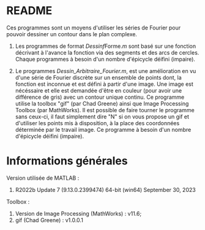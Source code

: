 # README

Ces programmes sont un moyens d'utiliser les séries de Fourier pour pouvoir dessiner un contour dans le plan complexe.

  1. Les programmes de format *Dessinf*Forme.*m* sont basé sur une fonction décrivant à l'avance la fonction via des segments et des arcs de cercles.
     Chaque programmes à besoin d'un nombre d'épicycle déifini (impaire).

  2. Le programmes *Dessin_Arbitraire_Fourier.m*, est une amélioration en vu d'une série de Fourier discrète sur un ensemble de points dont,
  la fonction est inconnue et est défini à partir d'une image.
  Une image est nécéssaire et elle est demandée d'être en couleur (pour avoir une différence de gris) avec un contour unique continu.
  Ce programme utilise  la toolbox "gif" (par Chad Greene) ainsi que Image Processing Toolbox (par MathWorks).
  Il est possible de faire tourner le programme sans ceux-ci, il faut simplement dire "N" si on vous propose un gif et d'utiliser les points mis à disposition,
  à la place des coordonnées déterminée par le travail image.
  Ce programme à besoin d'un nombre d'épicycle déifini (impaire).

# Informations générales
Version utilisée de MATLAB : 
  1. R2022b Update 7 (9.13.0.2399474)
  64-bit (win64)
  September 30, 2023

  Toolbox :
  1. Version de Image Processing (MathWorks) : v11.6;
  2. gif (Chad Greene) : v1.0.0.1
